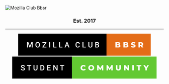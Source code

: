 ![Mozilla Club Bbsr]('./../assets/Mozilla_BannerPNG_auto_x2_colored_toned.png)

 
<h3><center><strong>Est. 2017</strong></center></h3>

---

<center>

![mozilla-club-bbsr](./assets/mozilla-club-bbsr.svg)  ![mozilla-student-community](./assets/student-community.svg)

<!-- Extra Badges ->
<!-- [![Ask Us Anything !](https://img.shields.io/badge/Ask%20Us-Anything-1abc9c.svg)](https://github.com/orgs/mozilla-bbsr "github.com/mozilla-bbsr")
[![Mozilla-Student-Community](https://img.shields.io/badge/Mozilla%20Student-Community-0D0D0D.svg)](https://github.com/orgs/mozilla-bbsr "Mozilla Bbsr")

 -->
</center>




